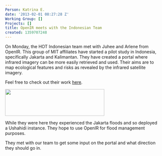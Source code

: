 ```yaml
---
Person: Katrina E.
date: '2013-02-01 08:27:28 Z'
Working Group: []
Projects: []
title: OpenIR meets with the Indonesian Team
created: 1359707248
---
```

<p>On Monday, the HOT Indonesian team met with Juhee and Arlene from OpenIR. This group of MIT affiliates have started a pilot study in Indonesia, specifically Jakarta and Kalimantan. They have created a portal where infrared imagery can be more easily retrieved and used. Their aims are to map ecological features and risks as revealed by the infrared satellite imagery.</p><p>Feel free to check out their work <a href="http://openir.media.mit.edu/">here</a>.</p><p><img class="image-large" src="/sites/default/files/styles/large/public/Selection_349_0.png?itok=7a3P6kwJ" alt="" width="323" height="87"></p><p>While they were here they experienced the Jakarta floods and so deployed a Ushahidi instance. They hope to use OpenIR for flood management purposes.</p><p>They met with our team to get some input on the portal and what direction they should go in.</p>
